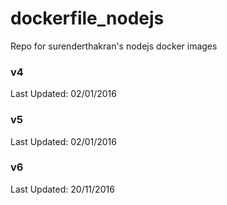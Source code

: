 # dockerfile_nodejs
Repo for surenderthakran's nodejs docker images

### v4
Last Updated: 02/01/2016

### v5
Last Updated: 02/01/2016

### v6
Last Updated: 20/11/2016

